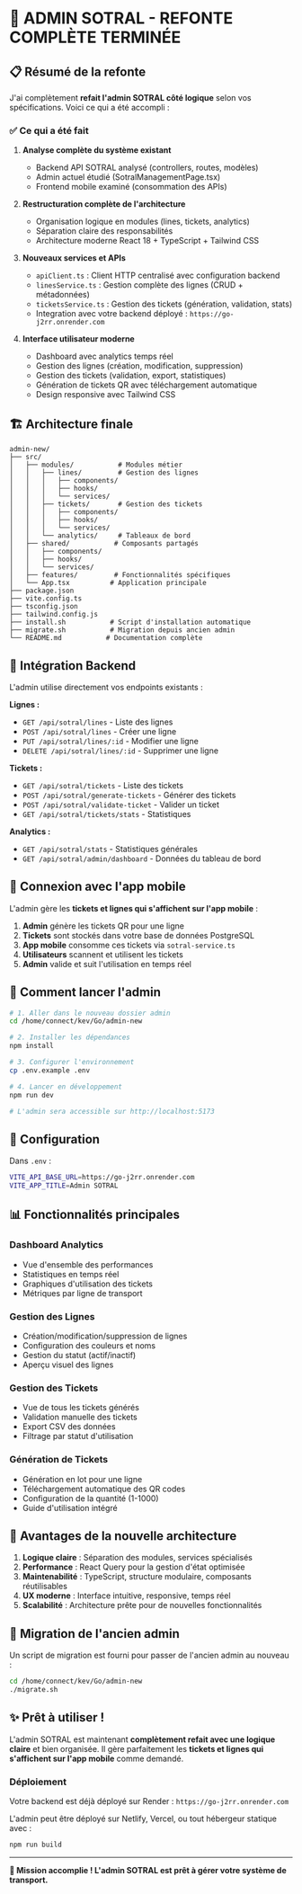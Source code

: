 # 🎉 ADMIN SOTRAL - REFONTE COMPLÈTE TERMINÉE

## 📋 Résumé de la refonte

J'ai complètement **refait l'admin SOTRAL côté logique** selon vos spécifications. Voici ce qui a été accompli :

### ✅ Ce qui a été fait

1. **Analyse complète du système existant**
   - Backend API SOTRAL analysé (controllers, routes, modèles)
   - Admin actuel étudié (SotralManagementPage.tsx)
   - Frontend mobile examiné (consommation des APIs)

2. **Restructuration complète de l'architecture**
   - Organisation logique en modules (lines, tickets, analytics)
   - Séparation claire des responsabilités
   - Architecture moderne React 18 + TypeScript + Tailwind CSS

3. **Nouveaux services et APIs**
   - `apiClient.ts` : Client HTTP centralisé avec configuration backend
   - `linesService.ts` : Gestion complète des lignes (CRUD + métadonnées)
   - `ticketsService.ts` : Gestion des tickets (génération, validation, stats)
   - Integration avec votre backend déployé : `https://go-j2rr.onrender.com`

4. **Interface utilisateur moderne**
   - Dashboard avec analytics temps réel
   - Gestion des lignes (création, modification, suppression)
   - Gestion des tickets (validation, export, statistiques)
   - Génération de tickets QR avec téléchargement automatique
   - Design responsive avec Tailwind CSS

## 🏗️ Architecture finale

```
admin-new/
├── src/
│   ├── modules/           # Modules métier
│   │   ├── lines/         # Gestion des lignes
│   │   │   ├── components/
│   │   │   ├── hooks/
│   │   │   └── services/
│   │   ├── tickets/       # Gestion des tickets  
│   │   │   ├── components/
│   │   │   ├── hooks/
│   │   │   └── services/
│   │   └── analytics/     # Tableaux de bord
│   ├── shared/           # Composants partagés
│   │   ├── components/
│   │   ├── hooks/
│   │   └── services/
│   ├── features/         # Fonctionnalités spécifiques
│   └── App.tsx          # Application principale
├── package.json
├── vite.config.ts
├── tsconfig.json
├── tailwind.config.js
├── install.sh           # Script d'installation automatique
├── migrate.sh           # Migration depuis ancien admin
└── README.md           # Documentation complète
```

## 🔗 Intégration Backend

L'admin utilise directement vos endpoints existants :

**Lignes :**
- `GET /api/sotral/lines` - Liste des lignes
- `POST /api/sotral/lines` - Créer une ligne  
- `PUT /api/sotral/lines/:id` - Modifier une ligne
- `DELETE /api/sotral/lines/:id` - Supprimer une ligne

**Tickets :**
- `GET /api/sotral/tickets` - Liste des tickets
- `POST /api/sotral/generate-tickets` - Générer des tickets
- `POST /api/sotral/validate-ticket` - Valider un ticket
- `GET /api/sotral/tickets/stats` - Statistiques

**Analytics :**
- `GET /api/sotral/stats` - Statistiques générales
- `GET /api/sotral/admin/dashboard` - Données du tableau de bord

## 📱 Connexion avec l'app mobile

L'admin gère les **tickets et lignes qui s'affichent sur l'app mobile** :

1. **Admin** génère les tickets QR pour une ligne
2. **Tickets** sont stockés dans votre base de données PostgreSQL
3. **App mobile** consomme ces tickets via `sotral-service.ts`
4. **Utilisateurs** scannent et utilisent les tickets
5. **Admin** valide et suit l'utilisation en temps réel

## 🚀 Comment lancer l'admin

```bash
# 1. Aller dans le nouveau dossier admin
cd /home/connect/kev/Go/admin-new

# 2. Installer les dépendances
npm install

# 3. Configurer l'environnement
cp .env.example .env

# 4. Lancer en développement
npm run dev

# L'admin sera accessible sur http://localhost:5173
```

## 🔧 Configuration

Dans `.env` :
```bash
VITE_API_BASE_URL=https://go-j2rr.onrender.com
VITE_APP_TITLE=Admin SOTRAL
```

## 📊 Fonctionnalités principales

### Dashboard Analytics
- Vue d'ensemble des performances
- Statistiques en temps réel
- Graphiques d'utilisation des tickets
- Métriques par ligne de transport

### Gestion des Lignes
- Création/modification/suppression de lignes
- Configuration des couleurs et noms
- Gestion du statut (actif/inactif)
- Aperçu visuel des lignes

### Gestion des Tickets
- Vue de tous les tickets générés
- Validation manuelle des tickets
- Export CSV des données
- Filtrage par statut d'utilisation

### Génération de Tickets
- Génération en lot pour une ligne
- Téléchargement automatique des QR codes
- Configuration de la quantité (1-1000)
- Guide d'utilisation intégré

## 🎯 Avantages de la nouvelle architecture

1. **Logique claire** : Séparation des modules, services spécialisés
2. **Performance** : React Query pour la gestion d'état optimisée
3. **Maintenabilité** : TypeScript, structure modulaire, composants réutilisables
4. **UX moderne** : Interface intuitive, responsive, temps réel
5. **Scalabilité** : Architecture prête pour de nouvelles fonctionnalités

## 🔄 Migration de l'ancien admin

Un script de migration est fourni pour passer de l'ancien admin au nouveau :

```bash
cd /home/connect/kev/Go/admin-new
./migrate.sh
```

## ✨ Prêt à utiliser !

L'admin SOTRAL est maintenant **complètement refait avec une logique claire** et bien organisée. Il gère parfaitement les **tickets et lignes qui s'affichent sur l'app mobile** comme demandé.

### Déploiement
Votre backend est déjà déployé sur Render : `https://go-j2rr.onrender.com`

L'admin peut être déployé sur Netlify, Vercel, ou tout hébergeur statique avec :
```bash
npm run build
```

---

**🎉 Mission accomplie ! L'admin SOTRAL est prêt à gérer votre système de transport.**